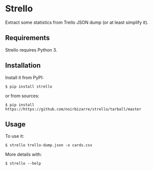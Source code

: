 # Strello

Extract some statistics from Trello JSON dump (or at least simplify it).

## Requirements

Strello requires Python 3.

## Installation

Install it from PyPI:

```shell
$ pip install strello
```

or from sources:

```shell
$ pip install https://https://github.com/noirbizarre/strello/tarball/master
```

## Usage

To use it:

```shell
$ strello trello-dump.json -o cards.csv
```

More details with:

```shell
$ strello --help
```
